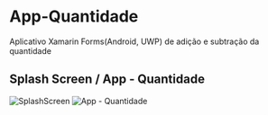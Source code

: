 # App-Quantidade
Aplicativo Xamarin Forms(Android, UWP) de adição e subtração da quantidade

## Splash Screen / App - Quantidade

![SplashScreen](https://user-images.githubusercontent.com/42392839/98493291-dc914700-2218-11eb-94b0-0681f257259d.png)
![App - Quantidade](https://user-images.githubusercontent.com/42392839/98493377-0f3b3f80-2219-11eb-9b82-a1b9e76c002a.png)
